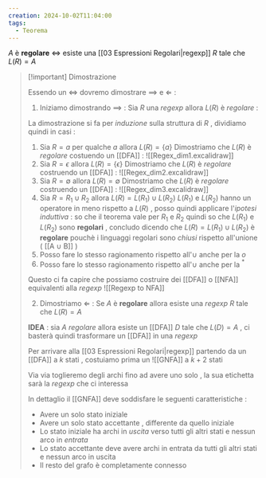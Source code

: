 ```yaml
---
creation: 2024-10-02T11:04:00
tags:
  - Teorema
---
```

$A$ è **regolare** $\iff$ esiste una [[03 Espressioni Regolari|regexp]] $R$ tale che $L(R)=A$

>[!important] Dimostrazione
>
>Essendo un $\iff$ dovremo dimostrare $\implies$ e $\Longleftarrow$ : 
>
>1. Iniziamo dimostrando $\implies$ : Sia $R$ una *regexp* allora $L(R)$ è *regolare* :
>
>La dimostrazione si fa per *induzione* sulla struttura di $R$ , dividiamo quindi in casi : 
>1. Sia $R=a$ per qualche $a$ allora $L(R) = \{a\}$ 
>   Dimostriamo che $L(R)$ è *regolare* costuendo un [[DFA]] :
>   ![[Regex_dim1.excalidraw]]
>2. Sia $R =\epsilon$ allora $L(R)=\{\epsilon\}$
>   Dimostriamo che $L(R)$ è *regolare* costruendo un [[DFA]] :
>   ![[Regex_dim2.excalidraw]]
>3. Sia $R=\emptyset$ allora $L(R) = \emptyset$
>   Dimostriamo che $L(R)$ è *regolare* costruendo un [[DFA]] :
>   ![[Regex_dim3.excalidraw]]
>4. Sia $R = R_1 \cup R_2$ allora $L(R) = L(R_1)\cup L(R_2)$
>   $L(R_1)$ e $L(R_2)$ hanno un operatore in meno rispetto a $L(R)$ , posso quindi applicare l'*ipotesi induttiva* : so che il teorema vale per $R_1$ e $R_2$ quindi so che $L(R_1)$ e $L(R_2)$ sono **regolari** , concludo dicendo che $L(R)=L(R_1)\cup L(R_2)$ è **regolare** pouchè i linguaggi regolari sono *chiusi* rispetto all'unione ( [[A ∪ B]] )
>5. Posso fare lo stesso ragionamento rispetto all'$\cup$ anche per la $o$
>6. Posso fare lo stesso ragionamento rispetto all'$\cup$ anche per la $^*$ 
>
>Questo ci fa capire che possiamo costruire dei [[DFA]] o [[NFA]] equivalenti alla *regexp*
>![[Regexp to NFA]]
>
>2. Dimostriamo $\Longleftarrow$ :
>Se $A$ è **regolare** allora esiste una *regexp* $R$ tale che $L(R)=A$ 
>
>**IDEA** : sia $A$ *regolare* allora esiste un [[DFA]] $D$ tale che $L(D) = A$ , ci basterà quindi trasformare un [[DFA]] in una *regexp* 
>
>Per arrivare alla [[03 Espressioni Regolari|regexp]] partendo da un [[DFA]] a $k$ stati  , costuiamo prima un ![[GNFA]] a $k+2$ stati 
>
>Via via toglieremo degli archi fino ad avere uno solo , la sua etichetta sarà la *regexp* che ci interessa 
>
>In dettaglio il [[GNFA]] deve soddisfare le seguenti caratteristiche : 
>+ Avere un solo stato iniziale
>+ Avere un solo stato accettante , differente da quello iniziale
>+ Lo stato iniziale ha archi in *uscita* verso tutti gli altri stati e nessun arco in *entrata*
>+ Lo stato accettante deve avere archi in entrata da tutti gli altri stati e nessun arco in uscita 
>+ Il resto del grafo è completamente connesso 
>  